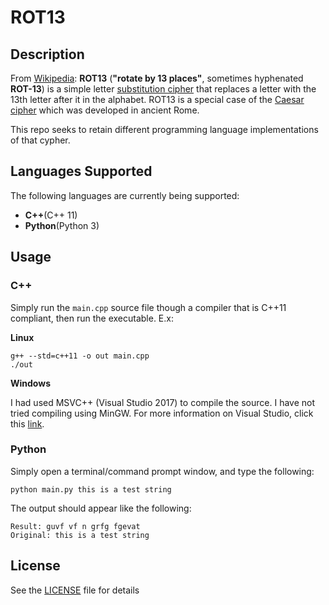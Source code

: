 # ROT13
## Description

From [Wikipedia](https://en.wikipedia.org/wiki/ROT13):
**ROT13** (**"rotate by 13 places"**, sometimes hyphenated **ROT-13**) is a simple letter [substitution cipher](https://en.wikipedia.org/wiki/Substitution_cipher) that replaces a letter with the 13th letter after it in the alphabet. ROT13 is a special case of the [Caesar cipher](https://en.wikipedia.org/wiki/Caesar_cipher) which was developed in ancient Rome.

This repo seeks to retain different programming language implementations of that cypher.

## Languages Supported

The following languages are currently being supported:

- **C++**(C++ 11)
- **Python**(Python 3)

## Usage

### C++

Simply run the `main.cpp` source file though a compiler that is C++11 compliant, then run the executable.
E.x:

**Linux**

```
g++ --std=c++11 -o out main.cpp
./out
```

**Windows**

I had used MSVC++ (Visual Studio 2017) to compile the source.
I have not tried compiling using MinGW.
For more information on Visual Studio, click this [link](https://visualstudio.microsoft.com/).

### Python

Simply open a terminal/command prompt window, and type the following:

`python main.py this is a test string`

The output should appear like the following:

```
Result: guvf vf n grfg fgevat
Original: this is a test string

```

## License

See the [LICENSE](https://github.com/Kingcitaldo125/ROT13/blob/main/LICENSE) file for details
